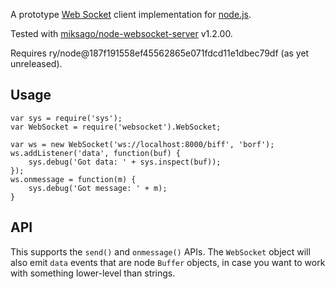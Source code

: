 A prototype [Web Socket](http://www.whatwg.org/specs/web-socket-protocol/)
client implementation for [node.js](http://nodejs.org).

Tested with
[miksago/node-websocket-server](http://github.com/miksago/node-websocket-server)
v1.2.00.

Requires ry/node@187f191558ef45562865e071fdcd11e1dbec79df (as yet unreleased).

## Usage

    var sys = require('sys');
    var WebSocket = require('websocket').WebSocket;

    var ws = new WebSocket('ws://localhost:8000/biff', 'borf');
    ws.addListener('data', function(buf) {
        sys.debug('Got data: ' + sys.inspect(buf));
    });
    ws.onmessage = function(m) {
        sys.debug('Got message: ' + m);
    }

## API

This supports the `send()` and `onmessage()` APIs. The `WebSocket` object will
also emit `data` events that are node `Buffer` objects, in case you want to
work with something lower-level than strings.
